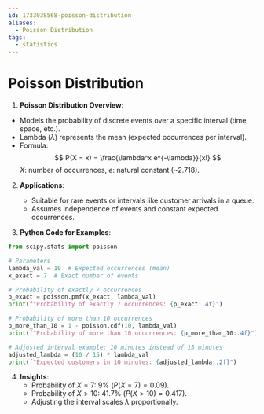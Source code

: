 ```yaml
---
id: 1733038568-poisson-distribution
aliases:
  - Poisson Distribution
tags:
  - statistics
---
```


# Poisson Distribution

1. **Poisson Distribution Overview**:
  - Models the probability of discrete events over a specific interval (time, space, etc.).
  - Lambda ($\lambda$) represents the mean (expected occurrences per interval).
  - Formula:
    $$
     P(X = x) = \frac{\lambda^x e^{-\lambda}}{x!}
    $$
    $X$: number of occurrences, $e$: natural constant (~2.718).

2. **Applications**:
   - Suitable for rare events or intervals like customer arrivals in a queue.
   - Assumes independence of events and constant expected occurrences.

3. **Python Code for Examples**:

```python
from scipy.stats import poisson

# Parameters
lambda_val = 10  # Expected occurrences (mean)
x_exact = 7  # Exact number of events

# Probability of exactly 7 occurrences
p_exact = poisson.pmf(x_exact, lambda_val)
print(f"Probability of exactly 7 occurrences: {p_exact:.4f}")

# Probability of more than 10 occurrences
p_more_than_10 = 1 - poisson.cdf(10, lambda_val)
print(f"Probability of more than 10 occurrences: {p_more_than_10:.4f}")

# Adjusted interval example: 10 minutes instead of 15 minutes
adjusted_lambda = (10 / 15) * lambda_val
print(f"Expected customers in 10 minutes: {adjusted_lambda:.2f}")
```

4. **Insights**:
   - Probability of $X = 7$: 9% ($P(X=7) = 0.09$).
   - Probability of $X > 10$: 41.7% ($P(X>10) = 0.417$).
   - Adjusting the interval scales $\lambda$ proportionally.
